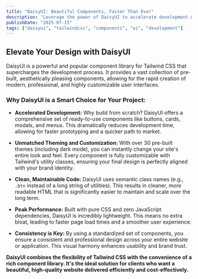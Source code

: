 ```yaml
---
title: "DaisyUI: Beautiful Components, Faster Than Ever"
description: "Leverage the power of DaisyUI to accelerate development with a rich set of pre-built, customizable components for Tailwind CSS."
publishDate: "2025-07-15"
tags: ["daisyui", "tailwindcss", "components", "ui", "development"]
---
```


## Elevate Your Design with DaisyUI

DaisyUI is a powerful and popular component library for Tailwind CSS that supercharges the development process. It provides a vast collection of pre-built, aesthetically pleasing components, allowing for the rapid creation of modern, professional, and highly customizable user interfaces.

### Why DaisyUI is a Smart Choice for Your Project:

*   **Accelerated Development:** Why build from scratch? DaisyUI offers a comprehensive set of ready-to-use components like buttons, cards, modals, and menus. This dramatically reduces development time, allowing for faster prototyping and a quicker path to market.

*   **Unmatched Theming and Customization:** With over 30 pre-built themes (including dark mode), you can instantly change your site's entire look and feel. Every component is fully customizable with Tailwind's utility classes, ensuring your final design is perfectly aligned with your brand identity.

*   **Clean, Maintainable Code:** DaisyUI uses semantic class names (e.g., `.btn` instead of a long string of utilities). This results in cleaner, more readable HTML that is significantly easier to maintain and scale over the long term.

*   **Peak Performance:** Built with pure CSS and zero JavaScript dependencies, DaisyUI is incredibly lightweight. This means no extra bloat, leading to faster page load times and a smoother user experience.

*   **Consistency is Key:** By using a standardized set of components, you ensure a consistent and professional design across your entire website or application. This visual harmony enhances usability and brand trust.

**DaisyUI combines the flexibility of Tailwind CSS with the convenience of a rich component library. It's the ideal solution for clients who want a beautiful, high-quality website delivered efficiently and cost-effectively.**
